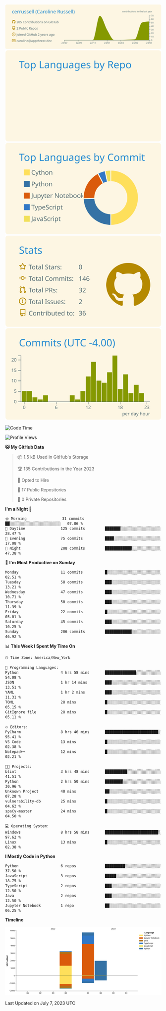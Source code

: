 
[![](https://raw.githubusercontent.com/cerrussell/cerrussell/master/profile-summary-card-output/solarized/0-profile-details.svg)](https://github.com/vn7n24fzkq/github-profile-summary-cards)
[![](https://raw.githubusercontent.com/cerrussell/cerrussell/master/profile-summary-card-output/solarized/1-repos-per-language.svg)](https://github.com/vn7n24fzkq/github-profile-summary-cards) [![](https://raw.githubusercontent.com/cerrussell/cerrussell/master/profile-summary-card-output/solarized/2-most-commit-language.svg)](https://github.com/vn7n24fzkq/github-profile-summary-cards)
[![](https://raw.githubusercontent.com/cerrussell/cerrussell/master/profile-summary-card-output/solarized/3-stats.svg)](https://github.com/vn7n24fzkq/github-profile-summary-cards) [![](https://raw.githubusercontent.com/cerrussell/cerrussell/master/profile-summary-card-output/solarized/4-productive-time.svg)](https://github.com/vn7n24fzkq/github-profile-summary-cards)

<!--START_SECTION:waka-->
![Code Time](http://img.shields.io/badge/Code%20Time-116%20hrs%2044%20mins-blue)

![Profile Views](http://img.shields.io/badge/Profile%20Views-127-blue)

**🐱 My GitHub Data** 

> 📦 1.5 kB Used in GitHub's Storage 
 > 
> 🏆 135 Contributions in the Year 2023
 > 
> 💼 Opted to Hire
 > 
> 📜 17 Public Repositories 
 > 
> 🔑 0 Private Repositories 
 > 
**I'm a Night 🦉** 

```text
🌞 Morning                31 commits          ██░░░░░░░░░░░░░░░░░░░░░░░   07.06 % 
🌆 Daytime                125 commits         ███████░░░░░░░░░░░░░░░░░░   28.47 % 
🌃 Evening                75 commits          ████░░░░░░░░░░░░░░░░░░░░░   17.08 % 
🌙 Night                  208 commits         ████████████░░░░░░░░░░░░░   47.38 % 
```
📅 **I'm Most Productive on Sunday** 

```text
Monday                   11 commits          █░░░░░░░░░░░░░░░░░░░░░░░░   02.51 % 
Tuesday                  58 commits          ███░░░░░░░░░░░░░░░░░░░░░░   13.21 % 
Wednesday                47 commits          ███░░░░░░░░░░░░░░░░░░░░░░   10.71 % 
Thursday                 50 commits          ███░░░░░░░░░░░░░░░░░░░░░░   11.39 % 
Friday                   22 commits          █░░░░░░░░░░░░░░░░░░░░░░░░   05.01 % 
Saturday                 45 commits          ███░░░░░░░░░░░░░░░░░░░░░░   10.25 % 
Sunday                   206 commits         ████████████░░░░░░░░░░░░░   46.92 % 
```


📊 **This Week I Spent My Time On** 

```text
🕑︎ Time Zone: America/New_York

💬 Programming Languages: 
Python                   4 hrs 58 mins       ██████████████░░░░░░░░░░░   54.08 % 
JSON                     1 hr 14 mins        ███░░░░░░░░░░░░░░░░░░░░░░   13.51 % 
YAML                     1 hr 2 mins         ███░░░░░░░░░░░░░░░░░░░░░░   11.31 % 
TOML                     28 mins             █░░░░░░░░░░░░░░░░░░░░░░░░   05.15 % 
GitIgnore file           28 mins             █░░░░░░░░░░░░░░░░░░░░░░░░   05.11 % 

🔥 Editors: 
PyCharm                  8 hrs 46 mins       ████████████████████████░   95.41 % 
VS Code                  13 mins             █░░░░░░░░░░░░░░░░░░░░░░░░   02.38 % 
Notepad++                12 mins             █░░░░░░░░░░░░░░░░░░░░░░░░   02.21 % 

🐱‍💻 Projects: 
blint                    3 hrs 48 mins       ██████████░░░░░░░░░░░░░░░   41.51 % 
Python                   2 hrs 50 mins       ████████░░░░░░░░░░░░░░░░░   30.96 % 
Unknown Project          40 mins             ██░░░░░░░░░░░░░░░░░░░░░░░   07.28 % 
vulnerability-db         25 mins             █░░░░░░░░░░░░░░░░░░░░░░░░   04.62 % 
spaCy-master             24 mins             █░░░░░░░░░░░░░░░░░░░░░░░░   04.50 % 

💻 Operating System: 
Windows                  8 hrs 58 mins       ████████████████████████░   97.62 % 
Linux                    13 mins             █░░░░░░░░░░░░░░░░░░░░░░░░   02.38 % 
```

**I Mostly Code in Python** 

```text
Python                   6 repos             █████████░░░░░░░░░░░░░░░░   37.50 % 
JavaScript               3 repos             █████░░░░░░░░░░░░░░░░░░░░   18.75 % 
TypeScript               2 repos             ███░░░░░░░░░░░░░░░░░░░░░░   12.50 % 
Java                     2 repos             ███░░░░░░░░░░░░░░░░░░░░░░   12.50 % 
Jupyter Notebook         1 repo              ██░░░░░░░░░░░░░░░░░░░░░░░   06.25 % 
```



**Timeline**

![Lines of Code chart](https://raw.githubusercontent.com/cerrussell/cerrussell/master/assets/bar_graph.png)


 Last Updated on July  7, 2023 UTC
<!--END_SECTION:waka-->

